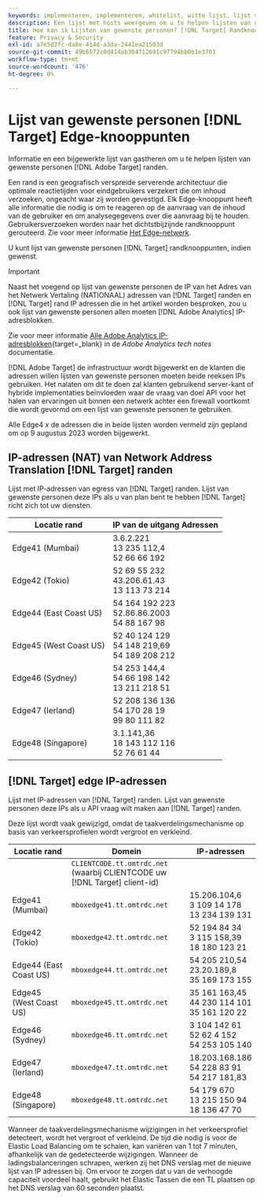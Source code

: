 ```yaml
---
keywords: implementeren, implementeren, whitelist, witte lijst, lijst van gewenste personen, lijst van gewenste personen, edge, edges, $9
description: Een lijst met hosts weergeven om u te helpen lijsten van gewenste personen [!DNL Adobe Target] randen (geografisch verdeelde het dienen knopen die optimale reactietijden eind - gebruikers verzekeren).
title: Hoe kan ik Lijsten van gewenste personen? [!DNL Target] Randknooppunten?
feature: Privacy & Security
exl-id: a7e5d2fc-da8e-414d-a3da-2441ea21503d
source-git-commit: 49b6572c0d414ab304712691c97794bb0b1e3781
workflow-type: tm+mt
source-wordcount: '476'
ht-degree: 0%

---
```


# Lijst van gewenste personen [!DNL Target] Edge-knooppunten

Informatie en een bijgewerkte lijst van gastheren om u te helpen lijsten van gewenste personen [!DNL Adobe Target] randen.

Een rand is een geografisch verspreide serverende architectuur die optimale reactietijden voor eindgebruikers verzekert die om inhoud verzoeken, ongeacht waar zij worden gevestigd. Elk Edge-knooppunt heeft alle informatie die nodig is om te reageren op de aanvraag van de inhoud van de gebruiker en om analysegegevens over die aanvraag bij te houden. Gebruikersverzoeken worden naar het dichtstbijzijnde randknooppunt gerouteerd. Zie voor meer informatie [Het Edge-netwerk](https://experienceleague.adobe.com/docs/target/using/introduction/how-target-works.html#concept_0AE2ED8E9DE64288A8B30FCBF1040934).

U kunt lijst van gewenste personen [!DNL Target] randknooppunten, indien gewenst.

>[!IMPORTANT]
>
>Naast het voegend op lijst van gewenste personen de IP van het Adres van het Netwerk Vertaling (NATIONAAL) adressen van [!DNL Target] randen en [!DNL Target] rand IP adressen die in het artikel worden besproken, zou u ook lijst van gewenste personen allen moeten [!DNL Adobe Analytics] IP-adresblokken.
>
>Zie voor meer informatie [Alle Adobe Analytics IP-adresblokken](https://experienceleague.adobe.com/docs/analytics/technotes/ip-addresses.html?lang=en#all-adobe-analytics-ip-address-blocks){target=_blank} in de *Adobe Analytics tech notes* documentatie.
>
>[!DNL Adobe Target] de infrastructuur wordt bijgewerkt en de klanten die adressen willen lijsten van gewenste personen moeten beide reeksen IPs gebruiken. Het nalaten om dit te doen zal klanten gebruikend server-kant of hybride implementaties beïnvloeden waar de vraag van doel API voor het halen van ervaringen uit binnen een netwerk achter een firewall voortkomt die wordt gevormd om een lijst van gewenste personen te gebruiken.
>
>Alle Edge4 *x* de adressen die in beide lijsten worden vermeld zijn gepland om op 9 augustus 2023 worden bijgewerkt.

## IP-adressen (NAT) van Network Address Translation [!DNL Target] randen

Lijst met IP-adressen van egress van [!DNL Target] randen. Lijst van gewenste personen deze IPs als u van plan bent te hebben [!DNL Target] richt zich tot uw diensten.

| Locatie rand | IP van de uitgang Adressen |
| --- | --- |
| Edge41 (Mumbai) | 3.6.2.221<br />13 235 112,4 <br />52 66 66 192 |
| Edge42 (Tokio) | 52 69 55 232<br />43.206.61.43 <br />13 113 73 214 |
| Edge44 (East Coast US) | 54 164 192 223<br />52.86.86.2003 <br />54 88 167 98 |
| Edge45 (West Coast US) | 52 40 124 129<br />54 148 219,69 <br />54 189 208 212 |
| Edge46 (Sydney) | 54 253 144,4<br />54 66 198 142 <br />13 211 218 51 |
| Edge47 (Ierland) | 52 208 136 136<br />54 170 28 19 <br />99 80 111 82 |
| Edge48 (Singapore) | 3.1.141,36<br />18 143 112 116 <br />52 76 61 44 |

## [!DNL Target] edge IP-adressen

Lijst met IP-adressen van [!DNL Target] randen. Lijst van gewenste personen deze IPs als u API vraag wilt maken aan [!DNL Target] randen.

Deze lijst wordt vaak gewijzigd, omdat de taakverdelingsmechanisme op basis van verkeersprofielen wordt vergroot en verkleind.

| Locatie rand | Domein | IP-adressen |
| --- | --- | --- |
|  | `CLIENTCODE.tt.omtrdc.net`<br />(waarbij CLIENTCODE uw [!DNL Target] client-id) |  |
| Edge41 (Mumbai) | `mboxedge41.tt.omtrdc.net` | 15.206.104,6<br />3 109 14 178 <br />13 234 139 131 |
| Edge42 (Tokio) | `mboxedge42.tt.omtrdc.net` | 52 194 84 34<br />3 115 158,39 <br />18 180 123 21 |
| Edge44 (East Coast US) | `mboxedge44.tt.omtrdc.net` | 54 205 210,54<br />23.20.189,8 <br />35 169 173 155 |
| Edge45 (West Coast US) | `mboxedge45.tt.omtrdc.net` | 35 161 163,45<br />44 230 114 101 <br />35 161 120 22 |
| Edge46 (Sydney) | `mboxedge46.tt.omtrdc.net` | 3 104 142 61<br />52 62 4 152 <br />54 253 105 140 |
| Edge47 (Ierland) | `mboxedge47.tt.omtrdc.net` | 18.203.168.186<br />54 228 83 91 <br />54 217 181,83 |
| Edge48 (Singapore) | `mboxedge48.tt.omtrdc.net` | 54 179 670<br />13 215 150 94 <br />18 136 47 70 |

Wanneer de taakverdelingsmechanisme wijzigingen in het verkeersprofiel detecteert, wordt het vergroot of verkleind. De tijd die nodig is voor de Elastic Load Balancing om te schalen, kan variëren van 1 tot 7 minuten, afhankelijk van de gedetecteerde wijzigingen. Wanneer de ladingsbalanceringen schrapen, werken zij het DNS verslag met de nieuwe lijst van IP adressen bij. Om ervoor te zorgen dat u van de verhoogde capaciteit voordeel haalt, gebruikt het Elastic Tassen die een TL plaatsen op het DNS verslag van 60 seconden plaatst.
